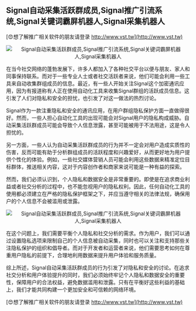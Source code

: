 ## **Signal自动采集活跃群成员,Signal推广引流系统,Signal关键词霸屏机器人,Signal采集机器人**

[😍想了解推广相关软件的朋友请登录 http://www.vst.tw](http://www.vst.tw)

 <center><img src="https://vst.tw/MP4/tuiguang/png/3.png" alt="Signal自动采集活跃群成员,Signal推广引流系统,Signal关键词霸屏机器人,Signal采集机器人"></center>

在当今社交网络的蓬勃发展下，许多人都加入了各种社交平台以便与朋友、家人和同事保持联系。而对于一些专业人士或者社交活跃者来说，他们可能会利用一些工具来自动收集群组成员的信息。最近，有一些人开始关注Signal这个加密通讯应用，因为有报道称有人正在使用自动化工具来收集Signal群组的活跃成员信息。这引发了人们对隐私和安全的担忧，也引发了对这一做法的热烈讨论。

Signal作为一款注重隐私和安全的通讯应用，在用户群组隐私保护方面一直做得很好。然而，一些人担心自动化工具的出现可能会对Signal用户的隐私构成威胁。自动采集活跃群成员可能会导致个人信息泄露，甚至可能被用于不法用途，这是令人担忧的。

另一方面，一些人认为自动采集活跃群成员的行为并不一定会对用户造成实质性的伤害，反而可能有助于分析群组成员的活跃程度和兴趣爱好，从而更好地为用户提供个性化的体验。例如，一些社交媒体营销人员可能会利用这些数据来精准定位目标群体，推送相关内容，这对于内容创作者和商家来说可能是一种有益的探索。

然而，我们必须认识到，个人隐私和数据安全是非常重要的。即使是在追求商业利益或者社交分析的过程中，也不能忽视用户的隐私权利。因此，任何自动化工具的使用都必须建立在严格的隐私保护框架之下，并应当遵守相关的法律法规，确保用户的个人信息不会被滥用或泄露。

 <center><img src="https://vst.tw/MP4/tuiguang/png/3.png" alt="Signal自动采集活跃群成员,Signal推广引流系统,Signal关键词霸屏机器人,Signal采集机器人"></center>

在这个问题上，我们需要平衡个人隐私和社交分析的需求。作为用户，我们可以通过设置隐私选项来限制自己的个人信息被自动采集，同时也可以关注和支持那些关注隐私保护的组织和倡导者。而对于开发者和运营者来说，他们需要思考如何在尊重用户隐私的前提下，合理地利用数据来提升用户体验和服务质量。

综上所述，Signal自动采集活跃群成员的行为引发了对隐私和安全的讨论。在追求社交分析和用户体验提升的同时，我们必须始终牢记个人隐私和数据安全的重要性，保障用户的合法权益，避免数据滥用和泄露。只有在平衡好这些利益的基础上，我们才能共同构建一个更加安全和可信赖的网络环境。

[😍想了解推广相关软件的朋友请登录 http://www.vst.tw](http://www.vst.tw)



